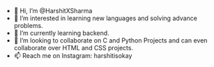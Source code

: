 - 👋 Hi, I’m @HarshitXSharma
- 👀 I’m interested in learning new languages and solving advance problems.
- 🌱 I’m currently learning backend.
- 💞️ I’m looking to collaborate on C and Python Projects and can even collaborate over HTML and CSS projects.
- 📫 Reach me on Instagram: harshitisokay

<!---
HarshitXSharma/HarshitXSharma is a ✨ special ✨ repository because its `README.md` (this file) appears on your GitHub profile.
You can click the Preview link to take a look at your changes.
--->
